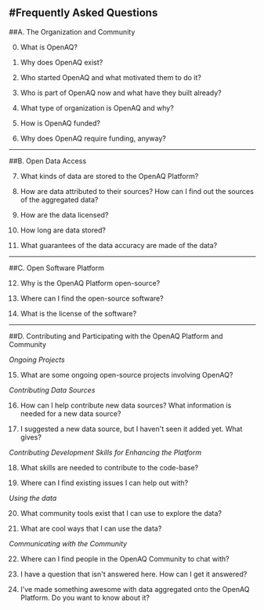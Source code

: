 #Frequently Asked Questions
---

##A. The Organization and Community

0. What is OpenAQ?

1. Why does OpenAQ exist?

2. Who started OpenAQ and what motivated them to do it?

3. Who is part of OpenAQ now and what have they built already?

4. What type of organization is OpenAQ and why?

5. How is OpenAQ funded?

6. Why does OpenAQ require funding, anyway?


---
##B. Open Data Access

7. What kinds of data are stored to the OpenAQ Platform?

8. How are data attributed to their sources? How can I find out the sources of the aggregated data?

9. How are the data licensed?

10. How long are data stored?

11. What guarantees of the data accuracy are made of the data? 

---

##C. Open Software Platform

12. Why is the OpenAQ Platform open-source?

13. Where can I find the open-source software?

14. What is the license of the software?

 ---
 
##D. Contributing and Participating with the OpenAQ Platform and Community

_Ongoing Projects_

15. What are some ongoing open-source projects involving OpenAQ?

_Contributing Data Sources_

16. How can I help contribute new data sources? What information is needed for a new data source?

17. I suggested a new data source, but I haven't seen it added yet. What gives?



_Contributing Development Skills for Enhancing the Platform_

18. What skills are needed to contribute to the code-base? 

19. Where can I find existing issues I can help out with?


 _Using the data_

20. What community tools exist that I can use to explore the data?

21. What are cool ways that I can use the data?



 _Communicating with the Community_

22. Where can I find people in the OpenAQ Community to chat with? 

23. I have a question that isn't answered here. How can I get it answered?

24. I've made something awesome with data aggregated onto the OpenAQ Platform. Do you want to know about it?
